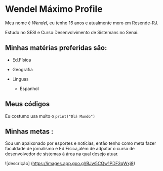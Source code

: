 # Wendel Máximo Profile

Meu nome é *Wendel*, eu tenho 16 anos e atualmente moro em Resende-RJ.



Estudo no SESI e Curso Desenvolvimento de Sistemans no Senai.



## Minhas matérias preferidas são:

- Ed.Física

- Geografia

- Línguas 
  
  - Espanhol
  


## Meus códigos

Eu costumo usa muito o `print("Olá Mundo")`



## Minhas metas :
Sou um apaixonado por esportes e notícias, então tenho como meta fazer faculdade de jornalismo e Ed.Física,além de adpatar o curso de desenvolvedor de sistemas à área na qual desejo atuar.
 
![descrição] (https://images.app.goo.gl/BJw5CQw1PDF3qWxj8)
